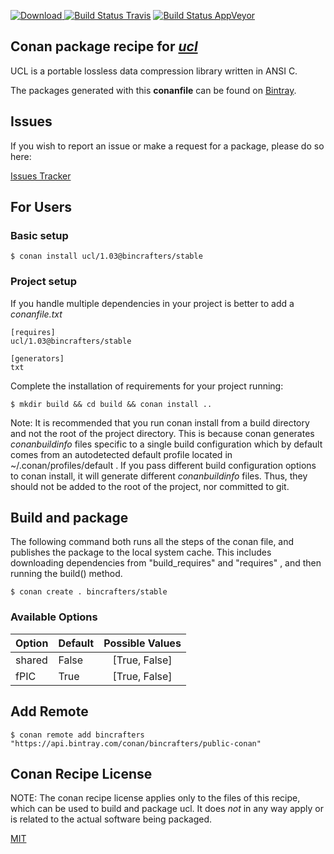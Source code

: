 [![Download](https://api.bintray.com/packages/bincrafters/public-conan/ucl%3Abincrafters/images/download.svg) ](https://bintray.com/bincrafters/public-conan/ucl%3Abincrafters/_latestVersion)
[![Build Status Travis](https://travis-ci.com/bincrafters/conan-ucl.svg?branch=stable%2F1.03)](https://travis-ci.com/bincrafters/conan-ucl)
[![Build Status AppVeyor](https://ci.appveyor.com/api/projects/status/github/bincrafters/conan-ucl?branch=stable%2F1.03&svg=true)](https://ci.appveyor.com/project/bincrafters/conan-ucl)

## Conan package recipe for [*ucl*](http://www.oberhumer.com/opensource/ucl/)

UCL is a portable lossless data compression library written in ANSI C.

The packages generated with this **conanfile** can be found on [Bintray](https://bintray.com/bincrafters/public-conan/ucl%3Abincrafters).


## Issues

If you wish to report an issue or make a request for a package, please do so here:

[Issues Tracker](https://github.com/bincrafters/community/issues)


## For Users

### Basic setup

    $ conan install ucl/1.03@bincrafters/stable

### Project setup

If you handle multiple dependencies in your project is better to add a *conanfile.txt*

    [requires]
    ucl/1.03@bincrafters/stable

    [generators]
    txt

Complete the installation of requirements for your project running:

    $ mkdir build && cd build && conan install ..

Note: It is recommended that you run conan install from a build directory and not the root of the project directory.  This is because conan generates *conanbuildinfo* files specific to a single build configuration which by default comes from an autodetected default profile located in ~/.conan/profiles/default .  If you pass different build configuration options to conan install, it will generate different *conanbuildinfo* files.  Thus, they should not be added to the root of the project, nor committed to git.


## Build and package

The following command both runs all the steps of the conan file, and publishes the package to the local system cache.  This includes downloading dependencies from "build_requires" and "requires" , and then running the build() method.

    $ conan create . bincrafters/stable


### Available Options
| Option        | Default | Possible Values  |
| ------------- |:----------------- |:------------:|
| shared      | False |  [True, False] |
| fPIC      | True |  [True, False] |


## Add Remote

    $ conan remote add bincrafters "https://api.bintray.com/conan/bincrafters/public-conan"


## Conan Recipe License

NOTE: The conan recipe license applies only to the files of this recipe, which can be used to build and package ucl.
It does *not* in any way apply or is related to the actual software being packaged.

[MIT](https://github.com/bincrafters/conan-ucl/blob/stable/1.03/LICENSE.md)
